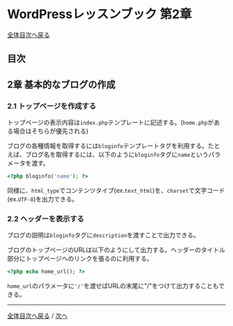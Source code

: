 # WordPressレッスンブック 第2章
[全体目次へ戻る](index.html)
## 目次

## 2章 基本的なブログの作成
### 2.1 トップページを作成する

トップページの表示内容は`index.php`テンプレートに記述する。(`home.php`がある場合はそちらが優先される)

ブログの各種情報を取得するには`bloginfo`テンプレートタグを利用する。たとえば、ブログ名を取得するには、以下のように`bloginfo`タグに`name`というパラメータを渡す。

```php
<?php bloginfo('name'); ?>
```

同様に、`html_type`でコンテンツタイプ(ex.`text_html`)を、`charset`で文字コード(ex.`UTF-8`)を出力できる。

### 2.2 ヘッダーを表示する

ブログの説明は`bloginfo`タグに`description`を渡すことで出力できる。

ブログのトップページのURLは以下のようにして出力する。ヘッダーのタイトル部分にトップページへのリンクを張るのに利用する。

```php
<?php echo home_url(); ?>
```

`home_url`のパラメータに`'/'`を渡せばURLの末尾に"/"をつけて出力することもできる。

***

[全体目次へ戻る](index.html) /
[次へ](c3.html)
